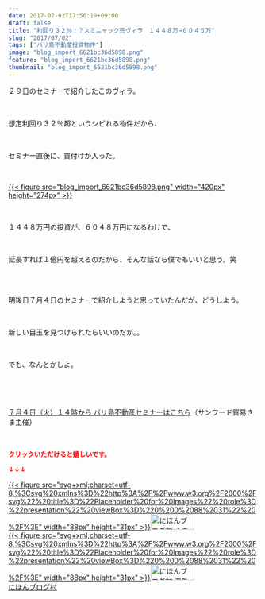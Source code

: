 ```yaml
---
date: 2017-07-02T17:56:19+09:00
draft: false
title: "利回り３２％！？スミニャック売ヴィラ　１４４８万→６０４５万"
slug: "2017/07/02"
tags: ["バリ島不動産投資物件"]
image: "blog_import_6621bc36d5898.png"
feature: "blog_import_6621bc36d5898.png"
thumbnail: "blog_import_6621bc36d5898.png"
---
```

<p>２９日のセミナーで紹介したこのヴィラ。</p><p> </p><p>想定利回り３２％超というシビれる物件だから、</p><p> </p><p>セミナー直後に、買付けが入った。</p><p> </p><p><a href="blog_import_6621bc36d5898.png">{{< figure src="blog_import_6621bc36d5898.png" width="420px" height="274px" >}}</a></p><p> </p><p>１４４８万円の投資が、６０４８万円になるわけで、</p><p> </p><p>延長すれば１億円を超えるのだから、そんな話なら僕でもいいと思う。笑</p><p> </p><p><br/>明後日７月４日のセミナーで紹介しようと思っていたんだが、どうしよう。</p><p> </p><p>新しい目玉を見つけられたらいいのだが。。</p><p> </p><p>でも、なんとかしよ。</p><p> </p><p> </p><p><a href="04_ek" target="_blank"><span style="text-decoration: underline;">７月４日（火）１４時から バリ島不動産セミナーはこちら</span></a>（サンワード貿易さま主催）</p><p> </p><p><font color="#ff0000" size="2"><strong>クリックいただけると嬉しいです。</strong></font></p><p><font color="#ff0000" size="2"><strong>↓↓↓</strong></font></p><p><a href="ranking.html?p_cid=01260127" id="&amp;blogmura_banner" target="_blank">{{< figure src="svg+xml;charset=utf-8,%3Csvg%20xmlns%3D%22http%3A%2F%2Fwww.w3.org%2F2000%2Fsvg%22%20title%3D%22Placeholder%20for%20Images%22%20role%3D%22presentation%22%20viewBox%3D%220%200%2088%2031%22%20%2F%3E" width="88px" height="31px" >}}<noscript><img alt="にほんブログ村 その他生活ブログ 不動産投資へ" border="0" height="31" src="//life.blogmura.com/hudousantoushi/img/hudousantoushi88_31.gif" width="88"></noscript></a><br/><a href="ranking.html?p_cid=01260127" target="_blank">{{< figure src="svg+xml;charset=utf-8,%3Csvg%20xmlns%3D%22http%3A%2F%2Fwww.w3.org%2F2000%2Fsvg%22%20title%3D%22Placeholder%20for%20Images%22%20role%3D%22presentation%22%20viewBox%3D%220%200%2088%2031%22%20%2F%3E" width="88px" height="31px" >}}<noscript><img alt="にほんブログ村 海外生活ブログ バリ島情報へ" border="0" height="31" src="https://img-proxy.blog-video.jp/images?url=http%3A%2F%2Foverseas.blogmura.com%2Fbali%2Fimg%2Fbali88_31.gif" width="88"></noscript></a><br/><a href="ranking.html?p_cid=01260127" target="_blank">にほんブログ村</a></p>

